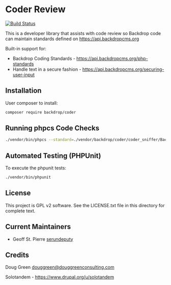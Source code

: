 Coder Review
============

[![Build Status](https://travis-ci.org/serundeputy/coder.svg?branch=1.x-1.x)](https://travis-ci.org/serundeputy/coder)

This is a developer library that assists with code review so Backdrop code
can maintain standards defined on https://api.backdropcms.org

Built-in support for:
 - Backdrop Coding Standards - https://api.backdropcms.org/php-standards
 - Handle text in a secure fashion - https://api.backdropcms.org/securing-user-input

Installation
------------

User composer to install:

```bash
composer require backdrop/coder
```

Running phpcs Code Checks
-------------------------

```bash
./vendor/bin/phpcs --standard=./vendor/backdrop/coder/coder_sniffer/Backdrop path/to/code
```

Automated Testing (PHPUnit)
---------------------------

To execute the phpunit tests:

```bash
./vendor/bin/phpunit
```

License
-------

This project is GPL v2 software. See the LICENSE.txt file in this directory for
complete text.

Current Maintainers
-------------------

- Geoff St. Pierre [serundeputy](https://github.com/serundeputy)

Credits
-------

Doug Green
douggreen@douggreenconsulting.com

Solotandem - https://www.drupal.org/u/solotandem
